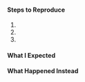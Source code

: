 <!--
Thanks for contributing&mdash;you rock!

Please note:
- These comments won't show up when you submit the issue.
- Please choose a descriptive title (e.g., "Typo in readme").
- Almost everything is optional, but please try to provide as many details as possible.
- If requesting a new feature, please explain why you'd like to see it added.
-->

#### Steps to Reproduce

1. 
1. 
1. 

#### What I Expected



#### What Happened Instead

